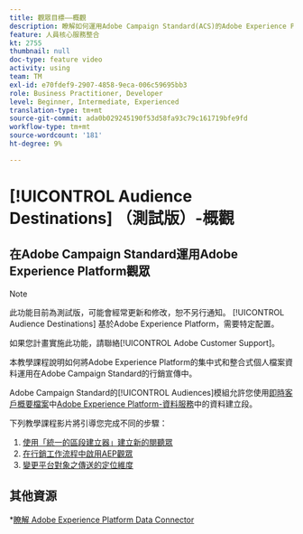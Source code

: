```yaml
---
title: 觀眾目標——概觀
description: 瞭解如何運用Adobe Campaign Standard(ACS)的Adobe Experience Platform(AEP)觀眾
feature: 人員核心服務整合
kt: 2755
thumbnail: null
doc-type: feature video
activity: using
team: TM
exl-id: e70fdef9-2907-4858-9eca-006c59695bb3
role: Business Practitioner, Developer
level: Beginner, Intermediate, Experienced
translation-type: tm+mt
source-git-commit: ada0b029245190f53d58fa93c79c161719bfe9fd
workflow-type: tm+mt
source-wordcount: '181'
ht-degree: 9%

---
```


# [!UICONTROL Audience Destinations] （測試版）-概觀

## 在Adobe Campaign Standard運用Adobe Experience Platform觀眾

>[!NOTE]
>
>此功能目前為測試版，可能會經常更新和修改，恕不另行通知。 [!UICONTROL Audience Destinations] 基於Adobe Experience Platform，需要特定配置。
>
>如果您計畫實施此功能，請聯絡[!UICONTROL Adobe Customer Support]。


本教學課程說明如何將Adobe Experience Platform的集中式和整合式個人檔案資料運用在Adobe Campaign Standard的行銷宣傳中。

Adobe Campaign Standard的[!UICONTROL Audiences]模組允許您使用[即時客戶概要檔案](https://docs.adobe.com/content/help/en/platform-learn/tutorials/profiles/understanding-the-real-time-customer-profile.html)中[Adobe Experience Platform-資料服務](https://www.adobe.io/apis/experienceplatform/home/services.html)中的資料建立段。

下列教學課程影片將引導您完成不同的步驟：

1. [使用「統一的區段建立器」建立新的閱聽眾](/help/profiles-and-audiences/audience-destinations/creating-audiences-using-segment-builder.md)
2. [在行銷工作流程中啟用AEP觀眾](/help/profiles-and-audiences/audience-destinations/activating-aep-audiences.md)
3. [變更平台對象之傳送的定位維度](/help/profiles-and-audiences/audience-destinations/changing-targeting-dimension.md)

## 其他資源

*[瞭解 Adobe Experience Platform Data Connector](/help/administrating/adobe-experience-platform-data-connector/understanding-the-adobe-experience-platform-data-connector.md)
